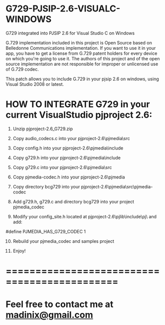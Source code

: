 # G729-PJSIP-2.6-VISUALC-WINDOWS
G729 integrated into PJSIP 2.6 for Visual Studio C on Windows


G.729 implementation included in this project is Open Source based on Belledonne Communications implementation. If you want to use it in your app, you have to get a license from G.729 patent holders for every device on which you're going to use it. The authors of this project and of the open source implementation are not responsible for improper or unlicensed use of G.729 codec.

This patch allows you to include G.729 in your pjsip 2.6 on windows, using Visual Studio 2008 or latest.

# HOW TO INTEGRATE G729 in your current VisualStudio pjproject 2.6:

1. Unzip pjproject-2.6_G729.zip

2. Copy audio_codecs.c into your pjproject-2.6\pjmedia\src

3. Copy config.h into your pjproject-2.6\pjmedia\include

4. Copy g729.h into your pjproject-2.6\pjmedia\include

5. Copy g729.c into your pjproject-2.6\pjmedia\src

6. Copy pjmedia-codec.h into your pjproject-2.6\pjmedia

7. Copy directory bcg729 into your pjproject-2.6\pjmedia\src\pjmedia-codec

8. Add g729.h, g729.c and directory bcg729 into your project pjmedia_codec

9. Modify your config_site.h located at pjproject-2.6\pjlib\include\pj\ and add:

#define PJMEDIA_HAS_G729_CODEC    1


10. Rebuild your pjmedia_codec and samples project

11. Enjoy!



# =============================================
# Feel free to contact me at madinix@gmail.com
